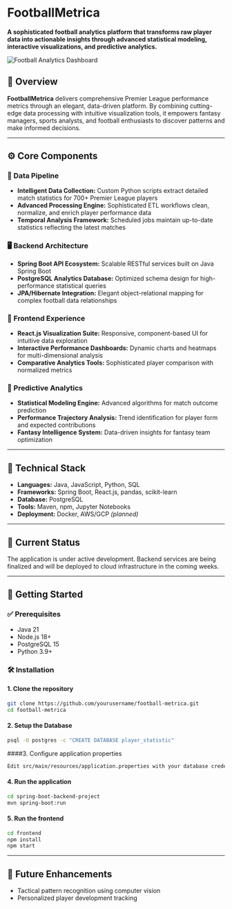 # FootballMetrica

**A sophisticated football analytics platform that transforms raw player data into actionable insights through advanced statistical modeling, interactive visualizations, and predictive analytics.**

![Football Analytics Dashboard](#)

## 🧾 Overview

**FootballMetrica** delivers comprehensive Premier League performance metrics through an elegant, data-driven platform. By combining cutting-edge data processing with intuitive visualization tools, it empowers fantasy managers, sports analysts, and football enthusiasts to discover patterns and make informed decisions.

---

## ⚙️ Core Components

### 🔄 Data Pipeline

- **Intelligent Data Collection:** Custom Python scripts extract detailed match statistics for 700+ Premier League players
- **Advanced Processing Engine:** Sophisticated ETL workflows clean, normalize, and enrich player performance data
- **Temporal Analysis Framework:** Scheduled jobs maintain up-to-date statistics reflecting the latest matches

### 🖥️ Backend Architecture

- **Spring Boot API Ecosystem:** Scalable RESTful services built on Java Spring Boot
- **PostgreSQL Analytics Database:** Optimized schema design for high-performance statistical queries
- **JPA/Hibernate Integration:** Elegant object-relational mapping for complex football data relationships

### 🎨 Frontend Experience

- **React.js Visualization Suite:** Responsive, component-based UI for intuitive data exploration
- **Interactive Performance Dashboards:** Dynamic charts and heatmaps for multi-dimensional analysis
- **Comparative Analytics Tools:** Sophisticated player comparison with normalized metrics

### 🧠 Predictive Analytics

- **Statistical Modeling Engine:** Advanced algorithms for match outcome prediction
- **Performance Trajectory Analysis:** Trend identification for player form and expected contributions
- **Fantasy Intelligence System:** Data-driven insights for fantasy team optimization

---

## 🧰 Technical Stack

- **Languages:** Java, JavaScript, Python, SQL
- **Frameworks:** Spring Boot, React.js, pandas, scikit-learn
- **Database:** PostgreSQL
- **Tools:** Maven, npm, Jupyter Notebooks
- **Deployment:** Docker, AWS/GCP _(planned)_

---

## 🚧 Current Status

The application is under active development. Backend services are being finalized and will be deployed to cloud infrastructure in the coming weeks.

---

## 🚀 Getting Started

### ✅ Prerequisites

- Java 21
- Node.js 18+
- PostgreSQL 15
- Python 3.9+

### 🛠️ Installation

#### 1. Clone the repository

```bash
git clone https://github.com/yourusername/football-metrica.git
cd football-metrica
```

#### 2. Setup the Database

```bash
psql -U postgres -c "CREATE DATABASE player_statistic"
```

####3. Configure application properties

```bash
Edit src/main/resources/application.properties with your database credentials.
```

#### 4. Run the application

```bash
cd spring-boot-backend-project
mvn spring-boot:run
```

#### 5. Run the frontend

```bash
cd frontend
npm install
npm start
```

---

## 🌟 Future Enhancements

- Tactical pattern recognition using computer vision
- Personalized player development tracking
